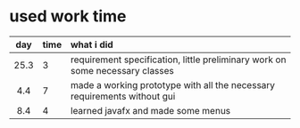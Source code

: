 # used work time

| day  | time | what i did |
|:---: |:-----|:-----------|
| 25.3 | 3   | requirement specification, little preliminary work on some necessary classes |
| 4.4  | 7   | made a working prototype with all the necessary requirements without gui |
| 8.4  | 4   | learned javafx and made some menus
